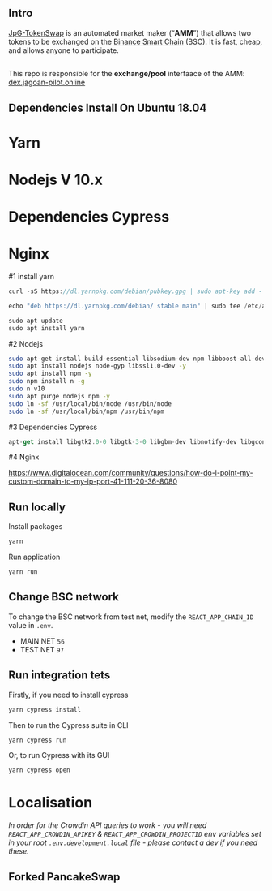 

## Intro

[JpG-TokenSwap](https://jagoan-pilot.online/) is an automated market maker (“**AMM**”) that allows two tokens to be exchanged on the [Binance Smart Chain](https://www.binance.org/en/smartChain) (BSC). It is fast, cheap, and allows anyone to participate.

##

This repo is responsible for the **exchange/pool** interfaace of the AMM: [dex.jagoan-pilot.online](https://dex.jagoan-pilot.online/)
## Dependencies  Install On Ubuntu 18.04
# Yarn
# Nodejs V 10.x
# Dependencies Cypress
# Nginx


#1 install yarn

```js
curl -sS https://dl.yarnpkg.com/debian/pubkey.gpg | sudo apt-key add -
```

```js
echo "deb https://dl.yarnpkg.com/debian/ stable main" | sudo tee /etc/apt/sources.list.d/yarn.listecho "deb https://dl.yarnpkg.com/debian/ stable main" | sudo tee /etc/apt/sources.list.d/yarn.list
```

```js
sudo apt update
sudo apt install yarn
```

#2 Nodejs

```bash
sudo apt-get install build-essential libsodium-dev npm libboost-all-dev libgmp-dev
sudo apt install nodejs node-gyp libssl1.0-dev -y
sudo apt install npm -y
sudo npm install n -g
sudo n v10
sudo apt purge nodejs npm -y
sudo ln -sf /usr/local/bin/node /usr/bin/node 
sudo ln -sf /usr/local/bin/npm /usr/bin/npm 
```

#3 Dependencies Cypress

```js
apt-get install libgtk2.0-0 libgtk-3-0 libgbm-dev libnotify-dev libgconf-2-4 libnss3 libxss1 libasound2 libxtst6 xauth xvfb
```

#4 Nginx

https://www.digitalocean.com/community/questions/how-do-i-point-my-custom-domain-to-my-ip-port-41-111-20-36-8080

## Run locally

Install packages

```js
yarn
```

Run application

```js
yarn run
```

## Change BSC network

To change the BSC network from test net, modify the `REACT_APP_CHAIN_ID` value in `.env`.

- MAIN NET `56`
- TEST NET `97`

## Run integration tets

Firstly, if you need to install cypress

```js
yarn cypress install
```

Then to run the Cypress suite in CLI

```js
yarn cypress run
```

Or, to run Cypress with its GUI

```js
yarn cypress open
```

# Localisation

_In order for the Crowdin API queries to work - you will need `REACT_APP_CROWDIN_APIKEY` & `REACT_APP_CROWDIN_PROJECTID` env variables set in your root `.env.development.local` file - please contact a dev if you need these._

## Forked PancakeSwap
